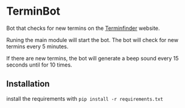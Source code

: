 # TerminBot

Bot that checks for new termins on the [Terminfinder](https://termine.staedteregion-aachen.de/auslaenderamt/?rs) website.

Runing the main module will start the bot. The bot will check for new termins every 5 minutes.

If there are new termins, the bot will generate a beep sound every 15 seconds until for 10 times.

## Installation

install the requirements with `pip install -r requirements.txt`